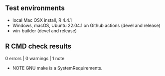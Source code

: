## Test environments

* local Mac OSX install, R 4.4.1
* Windows, macOS, Ubuntu 22.04.1 on Github actions (devel and release)
* win-builder (devel and release)


## R CMD check results

0 errors | 0 warnings | 1 note

* NOTE
GNU make is a SystemRequirements.
